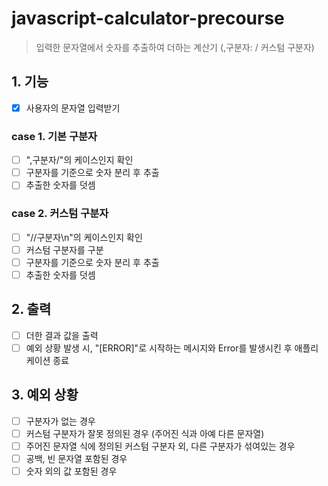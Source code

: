 # javascript-calculator-precourse

> 입력한 문자열에서 숫자를 추출하여 더하는 계산기 (,구분자: / 커스텀 구분자)

## 1. 기능

-   [x] 사용자의 문자열 입력받기

### case 1. 기본 구분자

-   [ ] ",구분자/"의 케이스인지 확인
-   [ ] 구분자를 기준으로 숫자 분리 후 추출
-   [ ] 추출한 숫자를 덧셈

### case 2. 커스텀 구분자

-   [ ] "//구분자\n"의 케이스인지 확인
-   [ ] 커스텀 구분자를 구분
-   [ ] 구분자를 기준으로 숫자 분리 후 추출
-   [ ] 추출한 숫자를 덧셈

## 2. 출력

-   [ ] 더한 결과 값을 출력
-   [ ] 예외 상황 발생 시, "[ERROR]"로 시작하는 메시지와 Error를 발생시킨 후 애플리케이션 종료

## 3. 예외 상황

-   [ ] 구분자가 없는 경우
-   [ ] 커스텀 구분자가 잘못 정의된 경우 (주어진 식과 아예 다른 문자열)
-   [ ] 주어진 문자열 식에 정의된 커스텀 구분자 외, 다른 구분자가 섞여있는 경우
-   [ ] 공백, 빈 문자열 포함된 경우
-   [ ] 숫자 외의 값 포함된 경우
